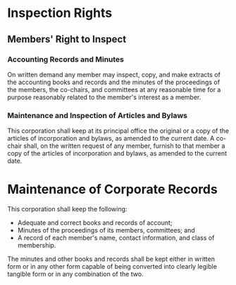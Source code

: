 # Inspection Rights

## Members' Right to Inspect

### Accounting Records and Minutes

On written demand any member may inspect, copy, and make extracts of the accounting books and records and the minutes of the proceedings of the members, the co-chairs, and committees at any reasonable time for a purpose reasonably related to the member's interest as a member.

### Maintenance and Inspection of Articles and Bylaws

This corporation shall keep at its principal office the original or a copy of the articles of incorporation and bylaws, as amended to the current date. A co-chair shall, on the written request of any member, furnish to that member a copy of the articles of incorporation and bylaws, as amended to the current date.

# Maintenance of Corporate Records

This corporation shall keep the following:
* Adequate and correct books and records of account;
* Minutes of the proceedings of its members, committees; and
* A record of each member's name, contact information, and class of membership.

The minutes and other books and records shall be kept either in written form or in any other form capable of being converted into clearly legible tangible form or in any combination of the two.